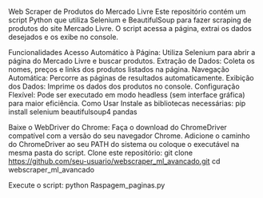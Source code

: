 Web Scraper de Produtos do Mercado Livre
Este repositório contém um script Python que utiliza Selenium e BeautifulSoup para fazer scraping de produtos do site Mercado Livre. O script acessa a página, extrai os dados desejados e os exibe no console.

Funcionalidades
Acesso Automático à Página: Utiliza Selenium para abrir a página do Mercado Livre e buscar produtos.
Extração de Dados: Coleta os nomes, preços e links dos produtos listados na página.
Navegação Automática: Percorre as páginas de resultados automaticamente.
Exibição dos Dados: Imprime os dados dos produtos no console.
Configuração Flexível: Pode ser executado em modo headless (sem interface gráfica) para maior eficiência.
Como Usar
Instale as bibliotecas necessárias:
pip install selenium beautifulsoup4 pandas

Baixe o WebDriver do Chrome:
Faça o download do ChromeDriver compatível com a versão do seu navegador Chrome.
Adicione o caminho do ChromeDriver ao seu PATH do sistema ou coloque o executável na mesma pasta do script.
Clone este repositório:
git clone https://github.com/seu-usuario/webscraper_ml_avancado.git
cd webscraper_ml_avancado

Execute o script:
python Raspagem_paginas.py
